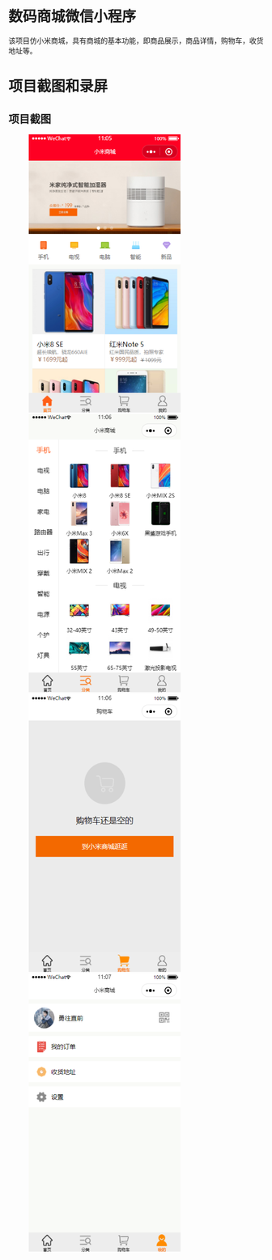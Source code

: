 # 数码商城微信小程序

该项目仿小米商城，具有商城的基本功能，即商品展示，商品详情，购物车，收货地址等。

# 项目截图和录屏

## 项目截图

<figure class="half">
    <img src="./images/screenshot/1.png"  width="300" height="550">
    <img src="./images/screenshot/2.png" width="300" height="550">
    <img src="./images/screenshot/3.png" width="300" height="550">
    <img src="./images/screenshot/4.png" width="300" height="550">
</figure>

